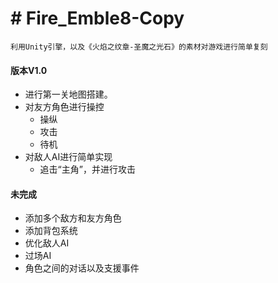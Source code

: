 # # Fire_Emble8-Copy

	利用Unity引擎，以及《火焰之纹章-圣魔之光石》的素材对游戏进行简单复刻

#### 版本V1.0
+ 进行第一关地图搭建。
+ 对友方角色进行操控
    + 操纵
    + 攻击
    + 待机
+  对敌人AI进行简单实现
    * 追击“主角”，并进行攻击

	
#### 未完成
+ 添加多个敌方和友方角色
+ 添加背包系统
+ 优化敌人AI
+ 过场AI
+ 角色之间的对话以及支援事件
